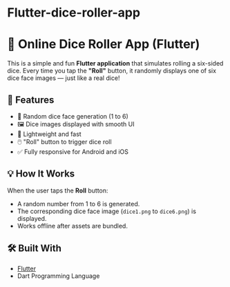 # Flutter-dice-roller-app
# 🎲 Online Dice Roller App (Flutter)

This is a simple and fun **Flutter application** that simulates rolling a six-sided dice. Every time you tap the **"Roll"** button, it randomly displays one of six dice face images — just like a real dice!

## 📱 Features

- 🎲 Random dice face generation (1 to 6)
- 🖼️ Dice images displayed with smooth UI
- 🚀 Lightweight and fast
- 🖱️ "Roll" button to trigger dice roll
- ✅ Fully responsive for Android and iOS

## 💡 How It Works

When the user taps the **Roll** button:
- A random number from 1 to 6 is generated.
- The corresponding dice face image (`dice1.png` to `dice6.png`) is displayed.
- Works offline after assets are bundled.

## 🛠️ Built With

- [Flutter](https://flutter.dev/)
- Dart Programming Language

